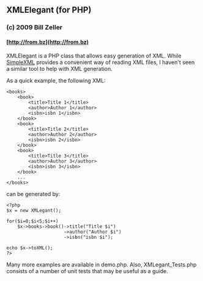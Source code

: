 ## XMLElegant (for PHP)

### (c) 2009 Bill Zeller
#### [http://from.bz](http://from.bz)

XMLElegant is a PHP class that allows easy generation of XML. While [SimpleXML][SimpleXML] provides a convenient way of reading XML files, I haven't seen a similar tool to help with XML generation.

As a quick example, the following XML:

    <books>
        <book>
            <title>Title 1</title>
            <author>Author 1</author>
            <isbn>isbn 1</isbn>
        </book>
        <book>
            <title>Title 2</title>
            <author>Author 2</author>
            <isbn>isbn 2</isbn>
        </book>
        <book>
            <title>Title 3</title>
            <author>Author 3</author>
            <isbn>isbn 3</isbn>
        </book>
        ...
    </books>    

can be generated by:

    <?php
    $x = new XMLegant();

    for($i=0;$i<5;$i++)
        $x->books->book()->title("Title $i")
                         ->author("Author $i")
                         ->isbn("isbn $i");

    echo $x->toXML();
    ?>

Many more examples are available in demo.php. Also, XMLegant_Tests.php consists of a number of unit tests that may be useful as a guide.

[SimpleXML]: http://php.net/simplexml
